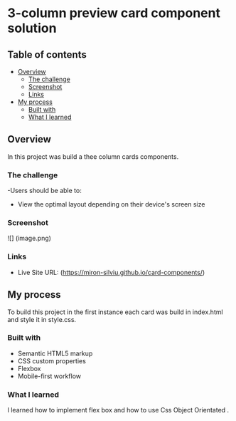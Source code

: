 # 3-column preview card component solution

## Table of contents

- [Overview](#overview)
  - [The challenge](#the-challenge)
  - [Screenshot](#screenshot)
  - [Links](#links)
- [My process](#my-process)
  - [Built with](#built-with)
  - [What I learned](#what-i-learned)

## Overview

In this project was build a thee column cards components.

### The challenge

-Users should be able to:

- View the optimal layout depending on their device's screen size

### Screenshot

![] (image.png)

### Links

- Live Site URL: (https://miron-silviu.github.io/card-components/)

## My process

To build this project in the first instance each card was build in index.html and style it in style.css.

### Built with

- Semantic HTML5 markup
- CSS custom properties
- Flexbox
- Mobile-first workflow

### What I learned

I learned how to implement flex box and how to use Css Object Orientated .
